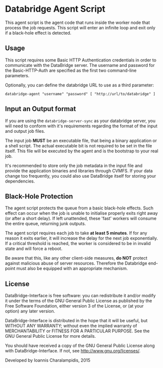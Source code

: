 
# Databridge Agent Script

This agent script is the agent code that runs inside the worker node that process the job requests. This script will enter an infinite loop and exit only if a black-hole effect is detected.  

## Usage

This script requires some Basic HTTP Authentication credentials in order to communicate with the DataBridge server. The username and password for the Basic-HTTP-Auth are specified as the first two command-line parameters.

Optionally, you can define the databridge URL to use as a third parameter:

```
databridge-agent "username" "password" [ "http://url/to/databridge" ]
```

## Input an Output format

If you are using the `databridge-server-sync` as your databridge server, you will need to conform with it's requirements regarding the format of the input and output job files.

The input job __MUST__ be an executable file, that being a binary application or a shell script. The actual executable bit is not required to be set in the file itself. This file will be executed by the agent and is the bootstrap to your real job.  

It's recommended to store only the job metadata in the input file and provide the application binaries and libraries through CVMFS. If your data change too frequently, you could also use DataBridge itself for storing your dependencies.

## Black-Hole Protection

The agent script protects the queue from a basic black-hole effects. Such effect can occur when the job is unable to initialise properly exits right away (or after a short delay). If left unattended, these 'fast' workers will consume the entire queue, returning junk outputs. 

The agent script requires each job to take __at least 5 minutes__. If for any reason it exits earlier, it will increase the delay for the next job exponentially. If a critical threshold is reached, the worker is considered to be in invalid state and will force a reboot.

Be aware that this, like any other client-side measures, __do NOT__ protect against malicious abuse of server resources. Therefore the Databridge end-point must also be equipped with an appropriate mechanism.

## License

DataBridge-Interface is free software: you can redistribute it and/or modify it under the terms of the GNU General Public License as published by the Free Software Foundation, either version 3 of the License, or (at your option) any later version.

DataBridge-Interface is distributed in the hope that it will be useful, but WITHOUT ANY WARRANTY; without even the implied warranty of MERCHANTABILITY or FITNESS FOR A PARTICULAR PURPOSE. See the GNU General Public License for more details.

You should have received a copy of the GNU General Public License along with DataBridge-Interface. If not, see http://www.gnu.org/licenses/.

Developed by Ioannis Charalampidis, 2015
